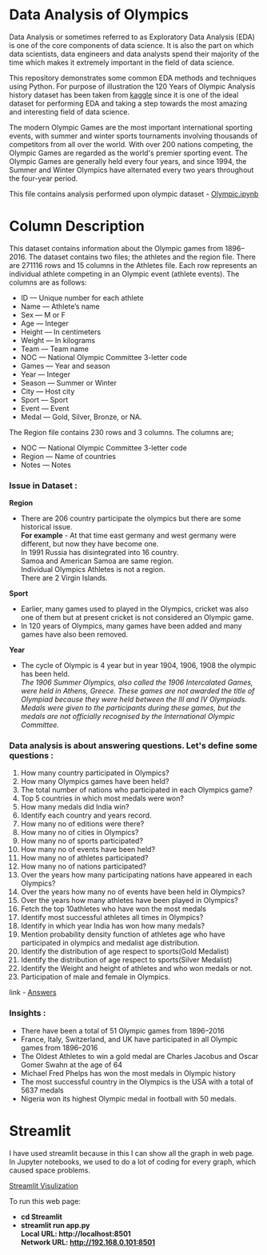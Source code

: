 # Data Analysis of Olympics
Data Analysis or sometimes referred to as Exploratory Data Analysis (EDA) is one of the core components of data science. It is also the part on which data scientists, data engineers and data analysts spend their majority of the time which makes it extremely important in the field of data science.

This repository demonstrates some common EDA methods and techniques using Python. For purpose of illustration the 120 Years of Olympic Analysis history dataset has been taken from [kaggle](https://www.kaggle.com/datasets/heesoo37/120-years-of-olympic-history-athletes-and-results) since it is one of the ideal dataset for performing EDA and taking a step towards the most amazing and interesting field of data science. <br/>


The modern Olympic Games are the most important international sporting events, with summer and winter sports tournaments involving thousands of competitors from all over the world.
With over 200 nations competing, the Olympic Games are regarded as the world's premier sporting event. The Olympic Games are generally held every four years, and since 1994, the Summer and Winter Olympics have alternated every two years throughout the four-year period.

This file contains analysis performed upon olympic dataset - [Olympic.ipynb](https://github.com/Uqbaahmad/Olympics-Analysis/blob/main/Analysis/olympics.ipynb)

# Column Description 
This dataset contains information about the Olympic games from 1896–2016. The dataset contains two files; the athletes and the region file.
There are 271116 rows and 15 columns in the Athletes file. Each row represents an individual athlete competing in an Olympic event (athlete events). The columns are as follows:
* ID — Unique number for each athlete
* Name — Athlete’s name
* Sex — M or F
* Age — Integer
* Height — In centimeters
* Weight — In kilograms
* Team — Team name
* NOC — National Olympic Committee 3-letter code
* Games — Year and season
* Year — Integer
* Season — Summer or Winter
* City — Host city
* Sport — Sport
* Event — Event
* Medal — Gold, Silver, Bronze, or NA.

The Region file contains 230 rows and 3 columns. The columns are;

* NOC — National Olympic Committee 3-letter code
* Region — Name of countries
* Notes — Notes

### Issue in Dataset :
**Region**
* There are 206 country participate the olympics but there are some historical issue.<br/>
**For example** - At that time east germany and west germany were different, but now they have become one.<br/>
                  In 1991 Russia has disintegrated into 16 country.<br/>
   Samoa and American Samoa are same region.<br/>
   Individual Olympics Athletes is not a region. <br/>
   There are 2 Virgin Islands.
 
**Sport**
* Earlier, many games used to played in the Olympics, cricket was also one of them but at present cricket is not considered an Olympic game.
* In 120 years of Olympics, many games have been added and many games have also been removed.

   
**Year**
* The cycle of Olympic is 4 year but in year 1904, 1906, 1908 the olympic has been held. <br/>
*The 1906 Summer Olympics, also called the 1906 Intercalated Games, were held in Athens, Greece.
These games are not awarded the title of Olympiad because they were held between the III and IV Olympiads. Medals were given to the participants during these games, but the medals are not officially recognised by the International Olympic Committee.* 
    

### Data analysis is about answering questions. Let's define some questions :
1. How many country participated in Olympics?
2. How many Olympics games have been held?
3. The total number of nations who participated in each Olympics game?
4. Top 5 countries in which most medals were won?
5. How many medals did India win?
6. Identify each country and years record.
7. How many no of editions were there?
8. How many no of cities in Olympics?
9. How many no of sports participated?
10. How many no of events have been held?
11. How many no of athletes participated?
12. How many no of nations participated?
13. Over the years how many participating nations have appeared in each Olympics?
14. Over the years how many no of events have been held in Olympics?
15. Over the years how many athletes have been played in Olympics?
16. Fetch the top 10athletes who have won the most medals
17. Identify most successful athletes all times in Olympics?
18. Identify in which year India has won how many medals?
19. Mention probability density function of athletes age who have participated in olympics and medalist age distribution.
20. Identify the distribution of age respect to sports(Gold Medalist)
21. Identify the distribution of age respect to sports(Silver Medalist)
22. Identify the Weight and height of athletes and who won medals or not.
23. Participation of male and female in Olympics.

link - [Answers](https://medium.com/@uqba2199/olympic-data-analysis-62c4ba87783a)

### Insights : 
* There have been a total of 51 Olympic games from 1896–2016
* France, Italy, Switzerland, and UK have participated in all Olympic games from 1896–2016
* The Oldest Athletes to win a gold medal are Charles Jacobus and Oscar Gomer Swahn at the age of 64
* Michael Fred Phelps has won the most medals in Olympic history
* The most successful country in the Olympics is the USA with a total of 5637 medals
* Nigeria won its highest Olympic medal in football with 50 medals.

# Streamlit
I have used streamlit because in this I can show all the graph in web page. In Jupyter notebooks, we used to do a lot of coding for every graph, which caused space problems.

[Streamlit Visulization](https://github.com/Uqbaahmad/Olympics-Analysis/tree/main/Streamlit)

To run this web page: <br/>

* **cd Streamlit** <br/>
* **streamlit run app.py** <br/>
  **Local URL: http://localhost:8501  <br/>
  Network URL: http://192.168.0.101:8501**
